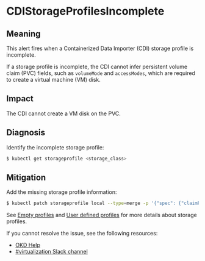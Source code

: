# CDIStorageProfilesIncomplete
<!-- Edited by davozeni, 10 Nov 2022 -->

## Meaning

This alert fires when a Containerized Data Importer (CDI) storage profile is
incomplete.

If a storage profile is incomplete, the CDI cannot infer persistent volume claim
(PVC) fields, such as `volumeMode` and  `accessModes`, which are required to
create a virtual machine (VM) disk.

## Impact

The CDI cannot create a VM disk on the PVC.

## Diagnosis

Identify the incomplete storage profile:

```bash
$ kubectl get storageprofile <storage_class>
```

## Mitigation

Add the missing storage profile information:

```bash
$ kubectl patch storageprofile local --type=merge -p '{"spec": {"claimPropertySets": [{"accessModes": ["ReadWriteOnce"], "volumeMode": "Filesystem"}]}}'
```

<!--USstart-->
See [Empty profiles](https://github.com/kubevirt/containerized-data-importer/blob/main/doc/storageprofile.md#empty-storage-profile)
and [User defined profiles](https://github.com/kubevirt/containerized-data-importer/blob/main/doc/storageprofile.md#user-defined-storage-profile)
for more details about storage profiles.
<!--USend-->

<!--DS: If you cannot resolve the issue, log in to the
link:https://access.redhat.com[Customer Portal] and open a support case,
attaching the artifacts gathered during the Diagnosis procedure.-->
<!--USstart-->
If you cannot resolve the issue, see the following resources:

- [OKD Help](https://www.okd.io/help/)
- [#virtualization Slack channel](https://kubernetes.slack.com/channels/virtualization)
<!--USend-->
